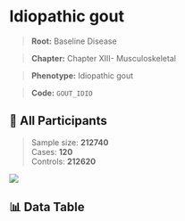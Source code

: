 # Idiopathic gout

> **Root:** Baseline Disease  

> **Chapter:** Chapter XIII- Musculoskeletal  

> **Phenotype:** Idiopathic gout  

> **Code:** `GOUT_IDIO`

## 🧪 All Participants  
> Sample size: **212740**  
> Cases: **120**  
> Controls: **212620**
<img src="/Sensitive/Figures/ALL/Incidence/GOUT_IDIO.png"/>

## 📊 Data Table
<CsvTableMRF src="/Sensitive/Data/ALL/Incidence/COX_GOUT_IDIO.csv"/>

